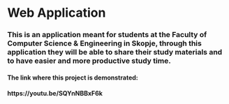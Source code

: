 <h1>Web Application</h1>
<h3>This is an application meant for students at the Faculty of Computer Science & Engineering in Skopje, through this application they will be able to share their study materials and to have easier and more productive study time.</h3>
<h4>The link where this project is demonstrated:</h4>
<h4>https://youtu.be/SQYnNBBxF6k</h4>
